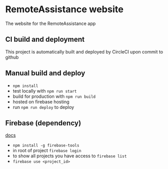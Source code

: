 # RemoteAssistance website
The website for the RemoteAssistance app

## CI build and deployment
This project is automatically built and deployed by CircleCI upon commit to github

## Manual build and deploy
- `npm install`
- test locally with `npm run start`
- build for production with `npm run build`
- hosted on firebase hosting
- run `npm run deploy` to deploy

## Firebase (dependency)
[docs](https://firebase.google.com/docs/hosting/quickstart)

- `npm install -g firebase-tools`
- in root of project `firebase login`
- to show all projects you have access to `firebase list`
- `firebase use <project_id>`
